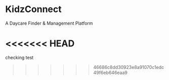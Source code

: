 # KidzConnect
A Daycare Finder &amp; Management Platform

<<<<<<< HEAD
=======
checking test
>>>>>>> 46686c8dd30923e8a91070c1edc49f6eb646eaa9
